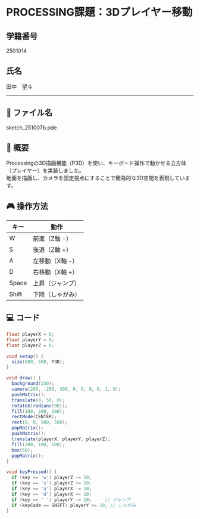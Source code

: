 # PROCESSING課題：3Dプレイヤー移動

## 学籍番号
2501014

## 氏名
田中　望斗

---

## 📁 ファイル名
sketch_251007b.pde


## 📝 概要
Processingの3D描画機能（P3D）を使い、キーボード操作で動かせる立方体（プレイヤー）を実装しました。  
地面を描画し、カメラを固定視点にすることで簡易的な3D空間を表現しています。

## 🎮 操作方法
| キー | 動作 |
|------|------|
| W | 前進（Z軸 -） |
| S | 後退（Z軸 +） |
| A | 左移動（X軸 -） |
| D | 右移動（X軸 +） |
| Space | 上昇（ジャンプ） |
| Shift | 下降（しゃがみ） |

## 💻 コード
```java
float playerX = 0;
float playerY = 0;
float playerZ = 0;

void setup() {
  size(800, 600, P3D);
}

void draw() {
  background(150);
  camera(200, -200, 300, 0, 0, 0, 0, 1, 0);
  pushMatrix();
  translate(0, 50, 0);
  rotateX(radians(90));
  fill(100, 200, 100);
  rectMode(CENTER);
  rect(0, 0, 500, 500);
  popMatrix();
  pushMatrix();
  translate(playerX, playerY, playerZ);
  fill(200, 100, 100);
  box(50);
  popMatrix();
}

void keyPressed() {
  if (key == 'w') playerZ -= 10;
  if (key == 's') playerZ += 10;
  if (key == 'a') playerX -= 10;
  if (key == 'd') playerX += 10;
  if (key == ' ') playerY -= 10;     // ジャンプ
  if (keyCode == SHIFT) playerY += 10; // しゃがみ
}
